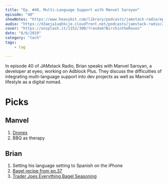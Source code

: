 ```yaml
---
title: "Ep. #40, Multi-Language Support with Manvel Saroyan"
episode: "40"
showNotes: "https://www.heavybit.com/library/podcasts/jamstack-radio/ep-40-multi-language-support-with-manvel-saroyan/"
audio: "https://d3aeja1uqhkije.cloudfront.net/podcasts/jamstack-radio/20190507-jamstack-radio-040.mp3"
cover: "https://unsplash.it/1152/300/?random?BirchintheRoses"
date: "6/6/2019"
category: "tech"
tags:
    - tag

---
```


In episode 40 of JAMstack Radio, Brian speaks with Manvel Saroyan, a developer at eyeo, working on Adblock Plus. They discuss the difficulties of integrating multi-language support into dev projects as well as Manvel’s lifestyle as a digital nomad. 

# Picks

## Manvel

1. [Drones](https://www.bhphotovideo.com/c/browse/drones-aerial-photography/ci/27989/N/3765401970)
1. BBQ as therapy


## Brian

1. Setting his language setting to Spanish on the iPhone
1. [Bagel recipe from ep.37](https://www.chefsteps.com/activities/soft-chewy-bagels-from-scratch)
1. [Trader Joes Everything Bagel Seasoning](https://www.epicurious.com/expert-advice/everything-you-can-do-with-everything-bagel-seasoning-article)


